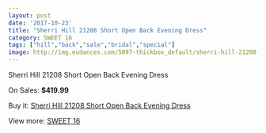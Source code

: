```yaml
---
layout: post
date: '2017-10-23'
title: "Sherri Hill 21208 Short Open Back Evening Dress"
category: SWEET 16
tags: ["hill","back","sale","bridal","special"]
image: http://img.eudances.com/5097-thickbox_default/sherri-hill-21208-short-open-back-evening-dress.jpg
---
```

Sherri Hill 21208 Short Open Back Evening Dress

On Sales: **$419.99**
<a href="https://www.eudances.com/en/sweet-16/1721-sherri-hill-21208-short-open-back-evening-dress.html"><amp-img layout="responsive" width="600" height="600" src="//img.eudances.com/5097-thickbox_default/sherri-hill-21208-short-open-back-evening-dress.jpg" alt="Sherri Hill 21208 Short Open Back Evening Dress 0" /></a>
<a href="https://www.eudances.com/en/sweet-16/1721-sherri-hill-21208-short-open-back-evening-dress.html"><amp-img layout="responsive" width="600" height="600" src="//img.eudances.com/5100-thickbox_default/sherri-hill-21208-short-open-back-evening-dress.jpg" alt="Sherri Hill 21208 Short Open Back Evening Dress 1" /></a>
<a href="https://www.eudances.com/en/sweet-16/1721-sherri-hill-21208-short-open-back-evening-dress.html"><amp-img layout="responsive" width="600" height="600" src="//img.eudances.com/5099-thickbox_default/sherri-hill-21208-short-open-back-evening-dress.jpg" alt="Sherri Hill 21208 Short Open Back Evening Dress 2" /></a>
<a href="https://www.eudances.com/en/sweet-16/1721-sherri-hill-21208-short-open-back-evening-dress.html"><amp-img layout="responsive" width="600" height="600" src="//img.eudances.com/5098-thickbox_default/sherri-hill-21208-short-open-back-evening-dress.jpg" alt="Sherri Hill 21208 Short Open Back Evening Dress 3" /></a>

Buy it: [Sherri Hill 21208 Short Open Back Evening Dress](https://www.eudances.com/en/sweet-16/1721-sherri-hill-21208-short-open-back-evening-dress.html "Sherri Hill 21208 Short Open Back Evening Dress")

View more: [SWEET 16](https://www.eudances.com/en/18-sweet-16 "SWEET 16")
